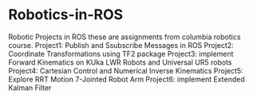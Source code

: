 # Robotics-in-ROS
Robotic Projects in ROS
these are assignments from columbia robotics course.
Project1: Publish and Ssubscribe Messages in ROS
Project2: Coordinate Transformations using TF2 package
Project3: implement Forward Kinematics on KUka LWR Robots and Universal UR5 robots
Project4: Cartesian Control and Numerical Inverse Kinematics
Project5: Explore RRT Motion 7-Jointed Robot Arm
Project6: implement Extended Kalman Filter
